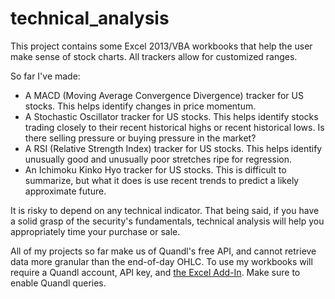 # technical_analysis
This project contains some Excel 2013/VBA workbooks that help the user make sense of stock charts. All trackers allow for customized ranges.

So far I've made:
* A MACD (Moving Average Convergence Divergence) tracker for US stocks. This helps identify changes in price momentum.
* A Stochastic Oscillator tracker for US stocks. This helps identify stocks trading closely to their recent historical highs or recent historical lows. Is there selling pressure or buying pressure in the market?
* A RSI (Relative Strength Index) tracker for US stocks. This helps identify unusually good and unusually poor stretches ripe for regression.
* An Ichimoku Kinko Hyo tracker for US stocks. This is difficult to summarize, but what it does is use recent trends to predict a likely approximate future.

It is risky to depend on any technical indicator. That being said, if you have a solid grasp of the security's fundamentals, technical analysis will help you appropriately time your purchase or sale.

All of my projects so far make us of Quandl's free API, and cannot retrieve data more granular than the end-of-day OHLC. To use my workbooks will require a Quandl account, API key, and [the Excel Add-In](http://help.quandl.com/category/240-installation). Make sure to enable Quandl queries.

